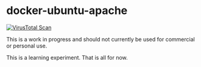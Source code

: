 # docker-ubuntu-apache

[![VirusTotal Scan](https://github.com/simeononsecurity/docker-ubuntu-apache/actions/workflows/virustotal.yml/badge.svg)](https://github.com/simeononsecurity/docker-ubuntu-apache/actions/workflows/virustotal.yml)

This is a work in progress and should not currently be used for commercial or personal use.

This is a learning experiment. That is all for now.
